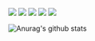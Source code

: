  <p>   <img src="http://views.whatilearened.today/views/github/viniciusfcf/views.svg"/> 
  <img src="https://img.shields.io/badge/Front End-Angular-f55247"/>
    <img src="https://img.shields.io/badge/Back End-Java-f55247"/>
<a href="https://github.com/viniciusfcf/"><img src="https://img.shields.io/github/followers/viniciusfcf?color=%234CC61E&label=GitHub%20Followers%20%3A"/></a>
    <a href="https://github.com/viniciusfcf?tab=repositories"><img src="https://badges.frapsoft.com/os/v2/open-source.svg?v=103"/></a></p>

![Anurag's github stats](https://github-readme-stats.vercel.app/api?username=viniciusfcf&show_icons=true)


